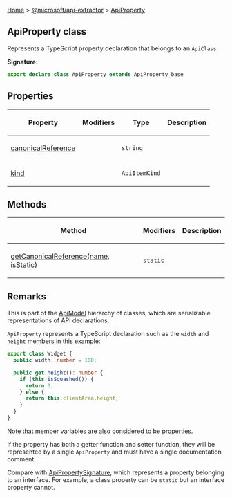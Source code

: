 [Home](./index) &gt; [@microsoft/api-extractor](./api-extractor.md) &gt; [ApiProperty](./api-extractor.apiproperty.md)

## ApiProperty class

Represents a TypeScript property declaration that belongs to an `ApiClass`<!-- -->.

<b>Signature:</b>

```typescript
export declare class ApiProperty extends ApiProperty_base 
```

## Properties

|  <p>Property</p> | <p>Modifiers</p> | <p>Type</p> | <p>Description</p> |
|  --- | --- | --- | --- |
|  <p>[canonicalReference](./api-extractor.apiproperty.canonicalreference.md)</p> |  | <p>`string`</p> | <p></p> |
|  <p>[kind](./api-extractor.apiproperty.kind.md)</p> |  | <p>`ApiItemKind`</p> | <p></p> |

## Methods

|  <p>Method</p> | <p>Modifiers</p> | <p>Description</p> |
|  --- | --- | --- |
|  <p>[getCanonicalReference(name, isStatic)](./api-extractor.apiproperty.getcanonicalreference.md)</p> | <p>`static`</p> |  |

## Remarks

This is part of the [ApiModel](./api-extractor.apimodel.md) hierarchy of classes, which are serializable representations of API declarations.

`ApiProperty` represents a TypeScript declaration such as the `width` and `height` members in this example:

```ts
export class Widget {
  public width: number = 100;

  public get height(): number {
    if (this.isSquashed()) {
      return 0;
    } else {
      return this.clientArea.height;
    }
  }
}

```
Note that member variables are also considered to be properties.

If the property has both a getter function and setter function, they will be represented by a single `ApiProperty` and must have a single documentation comment.

Compare with [ApiPropertySignature](./api-extractor.apipropertysignature.md)<!-- -->, which represents a property belonging to an interface. For example, a class property can be `static` but an interface property cannot.


